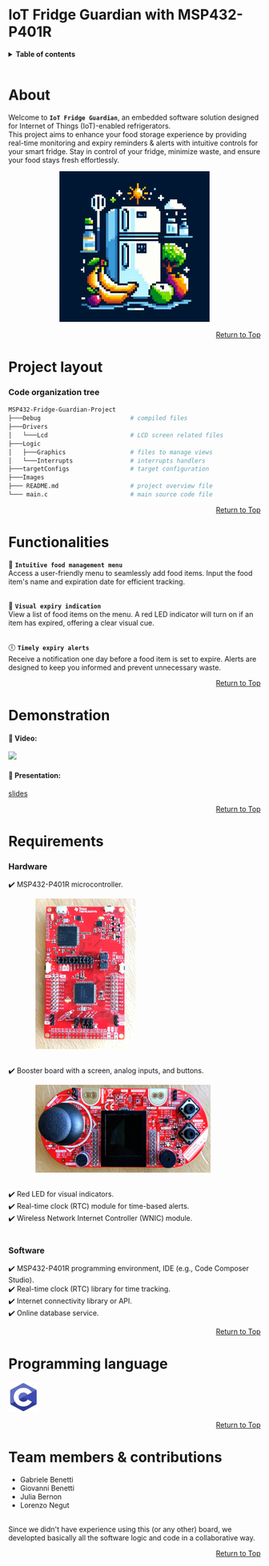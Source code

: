 # IoT Fridge Guardian with MSP432-P401R

<details>
<summary><b>Table of contents</b></summary>

1. [About](#about)
2. [Project layout](#project-layout)
3. [Functionalities](#functionalities-description)
4. [Demonstration](#demonstration)
5. [Requirements](#requirements)
6. [Programming language](#programming-language)
7. [Team members & contributions](#team-members--contributions)

</details>
<br>



# About

Welcome to **`IoT Fridge Guardian`**, an embedded software solution designed for Internet of Things (IoT)-enabled refrigerators.  
This project aims to enhance your food storage experience by providing real-time monitoring and expiry reminders & alerts with intuitive controls for your smart fridge.
Stay in control of your fridge, minimize waste, and ensure your food stays fresh effortlessly.

<div align="center">
  <a> <img src="/Images/fridgeLogo.jpg" width="300" height="300"> </a>
</div>

<div align="right">
    
[Return to Top](#iot-fridge-guardian-with-msp432-p401r)

</div>


# Project layout

### Code organization tree

```bash
MSP432-Fridge-Guardian-Project
├───Debug                         # compiled files
├───Drivers
│   └───Lcd                       # LCD screen related files
├───Logic
│   ├───Graphics                  # files to manage views
│   └───Interrupts                # interrupts handlers
├───targetConfigs                 # target configuration
├───Images
├─── README.md                    # project overview file
└─── main.c                       # main source code file
```

<div align="right">

[Return to Top](#iot-fridge-guardian-with-msp432-p401r)

</div>



# Functionalities

:meat_on_bone: **`Intuitive food management menu`**  
Access a user-friendly menu to seamlessly add food items. Input the food item's name and expiration date for efficient tracking.
<br><br>

:red_circle: **`Visual expiry indication`**  
View a list of food items on the menu. A red LED indicator will turn on if an item has expired, offering a clear visual cue.
<br><br>

:clock6: **`Timely expiry alerts`**  
Receive a notification one day before a food item is set to expire. Alerts are designed to keep you informed and prevent unnecessary waste.

<div align="right">
    
[Return to Top](#iot-fridge-guardian-with-msp432-p401r)

</div>



# Demonstration

#### :movie_camera: Video:  
[![ ](http://img.youtube.com/vi/YOUTUBE_VIDEO_ID_HERE/0.jpg)](http://www.youtube.com/watch?v=YOUTUBE_VIDEO_ID_HERE "Video Title")
<br>

#### :paperclip: Presentation:  
[slides](...link)

<div align="right">
    
[Return to Top](#iot-fridge-guardian-with-msp432-p401r)

</div>



# Requirements

### **Hardware**

  :heavy_check_mark: MSP432-P401R microcontroller.  
  
  <pre style="margin-left: 20px;">
    <img src="/Images/MSP432.jpg" width="200" height="300">
  </pre>
  
  :heavy_check_mark: Booster board with a screen, analog inputs, and buttons.  
  
  <pre style="margin-left: 20px;">
    <img src="/Images/BoosterPack.jpeg" width="350" height="175">
  </pre>
  
  :heavy_check_mark: Red LED for visual indicators.  
  :heavy_check_mark: Real-time clock (RTC) module for time-based alerts.  
  :heavy_check_mark: Wireless Network Internet Controller (WNIC) module.  
<br>

### **Software**

  :heavy_check_mark: MSP432-P401R programming environment, IDE (e.g., Code Composer Studio).  
  :heavy_check_mark: Real-time clock (RTC) library for time tracking.  
  :heavy_check_mark: Internet connectivity library or API.  
  :heavy_check_mark: Online database service.  

<div align="right">
    
[Return to Top](#iot-fridge-guardian-with-msp432-p401r)

</div>



# Programming language

<a><img src="/Images/C-logo.jpg" width="60" height="60"></a>

<div align="right">
    
[Return to Top](#iot-fridge-guardian-with-msp432-p401r)

</div>



# Team members & contributions

- Gabriele Benetti  
- Giovanni Benetti  
- Julia Bernon  
- Lorenzo Negut  

<br>
Since we didn't have experience using this (or any other) board, we developted basically all the software logic and code in a collaborative way.

<div align="right">

[Return to Top](#iot-fridge-guardian-with-msp432-p401r)

</div>
